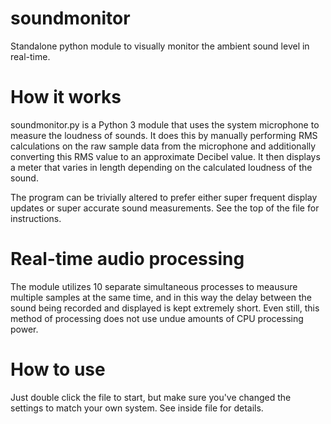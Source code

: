 # soundmonitor
Standalone python module to visually monitor the ambient sound level in real-time.

# How it works
soundmonitor.py is a Python 3 module that uses the system microphone to measure the loudness of sounds. It does this by manually performing RMS calculations on the raw sample data from the microphone and additionally converting this RMS value to an approximate Decibel value. It then displays a meter that varies in length depending on the calculated loudness of the sound.

The program can be trivially altered to prefer either super frequent display updates or super accurate sound measurements. See the top of the file for instructions.

# Real-time audio processing

The module utilizes 10 separate simultaneous processes to meausure multiple samples at the same time, and in this way the delay between the sound being recorded and displayed is kept extremely short. Even still, this method of processing does not use undue amounts of CPU processing power.

# How to use

Just double click the file to start, but make sure you've changed the settings to match your own system. See inside file for details.
